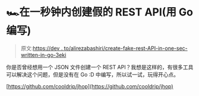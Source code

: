 # 🏎在一秒钟内创建假的 REST API(用 Go 编写)

> 原文:[https://dev . to/alirezabashiri/create-fake-rest-API-in-one-sec-written-in-go-3eki](https://dev.to/alirezabashiri/create-fake-rest-api-in-one-sec-written-in-go-3eki)

你是否曾经想用一个 JSON 文件创建一个 REST API？我想是这样的，有很多工具可以解决这个问题，但是没有在 Go :D 中编写，所以试一试，玩得开心点。

[https://github.com/cooldrip/jhop](https://github.com/cooldrip/jhop)